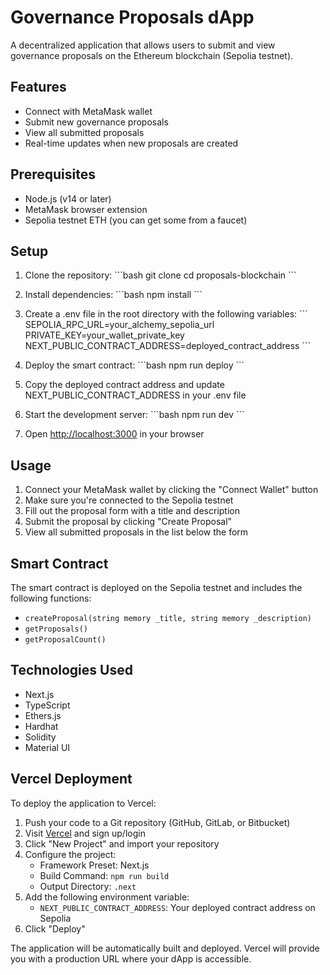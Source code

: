  # Governance Proposals dApp

A decentralized application that allows users to submit and view governance proposals on the Ethereum blockchain (Sepolia testnet).

## Features

- Connect with MetaMask wallet
- Submit new governance proposals
- View all submitted proposals
- Real-time updates when new proposals are created

## Prerequisites

- Node.js (v14 or later)
- MetaMask browser extension
- Sepolia testnet ETH (you can get some from a faucet)

## Setup

1. Clone the repository:
\`\`\`bash
git clone <repository-url>
cd proposals-blockchain
\`\`\`

2. Install dependencies:
\`\`\`bash
npm install
\`\`\`

3. Create a .env file in the root directory with the following variables:
\`\`\`
SEPOLIA_RPC_URL=your_alchemy_sepolia_url
PRIVATE_KEY=your_wallet_private_key
NEXT_PUBLIC_CONTRACT_ADDRESS=deployed_contract_address
\`\`\`

4. Deploy the smart contract:
\`\`\`bash
npm run deploy
\`\`\`

5. Copy the deployed contract address and update NEXT_PUBLIC_CONTRACT_ADDRESS in your .env file

6. Start the development server:
\`\`\`bash
npm run dev
\`\`\`

7. Open [http://localhost:3000](http://localhost:3000) in your browser

## Usage

1. Connect your MetaMask wallet by clicking the "Connect Wallet" button
2. Make sure you're connected to the Sepolia testnet
3. Fill out the proposal form with a title and description
4. Submit the proposal by clicking "Create Proposal"
5. View all submitted proposals in the list below the form

## Smart Contract

The smart contract is deployed on the Sepolia testnet and includes the following functions:

- `createProposal(string memory _title, string memory _description)`
- `getProposals()`
- `getProposalCount()`

## Technologies Used

- Next.js
- TypeScript
- Ethers.js
- Hardhat
- Solidity
- Material UI

## Vercel Deployment

To deploy the application to Vercel:

1. Push your code to a Git repository (GitHub, GitLab, or Bitbucket)
2. Visit [Vercel](https://vercel.com) and sign up/login
3. Click "New Project" and import your repository
4. Configure the project:
   - Framework Preset: Next.js
   - Build Command: `npm run build`
   - Output Directory: `.next`
5. Add the following environment variable:
   - `NEXT_PUBLIC_CONTRACT_ADDRESS`: Your deployed contract address on Sepolia
6. Click "Deploy"

The application will be automatically built and deployed. Vercel will provide you with a production URL where your dApp is accessible.
